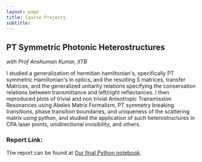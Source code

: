 ```yaml
---
layout: page
title: Course Projects
subtitle: 
---
```


## PT Symmetric Photonic Heterostructures
*with Prof Anshuman Kumar, IITB*

I studied a generalization of hermitian hamiltonian's, specifically PT symmetric Hamiltonian's in optics, and the resulting S matrices, transfer Matrices, and the generalized unitarity relations specifying the conservation relations between transmittance and left/right reflectances. I then reproduced plots of trivial and non trivial Anisotropic Transmission Resonances using Abeles Matrix Formalism, PT symmetry breaking transitions, phase transition boundaries, and uniqueness of the scattering matrix using python, and studied the application of such heterostructures in CPA laser points, unidirectional invisibility, and others.

### Report Link:
The report can be found at [Our final Python notebook](https://github.com/HarshdaSaxena/Reports/blob/master/ph202_group13.py).

